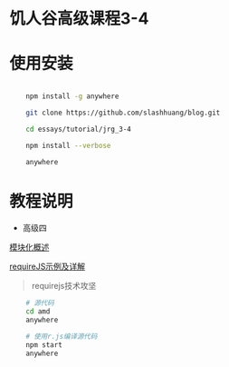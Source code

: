 # 饥人谷高级课程3-4

# 使用安装

```bash

	npm install -g anywhere

	git clone https://github.com/slashhuang/blog.git

	cd essays/tutorial/jrg_3-4

	npm install --verbose

	anywhere
```

# 教程说明

- 高级四

[模块化概述](./modules-4.md)

[requireJS示例及详解](./src/amd/main.js)
> requirejs技术攻坚

```bash
	# 源代码
	cd amd
	anywhere

	# 使用r.js编译源代码
	npm start
	anywhere
```
